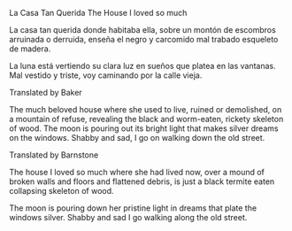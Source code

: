 
La Casa Tan Querida
The House I loved so much

La casa tan querida
donde habitaba ella,
sobre un montón de escombros
arruinada o derruida, enseña
el negro y carcomido
mal trabado esqueleto de madera.

La luna está vertiendo
su clara luz en sueños que platea
en las vantanas.
Mal vestido y triste,
voy caminando por la calle vieja.

Translated by Baker

The much beloved house
where she used to live,
ruined or demolished,
on a mountain of refuse, revealing
the black and worm-eaten,
rickety skeleton of wood.
The moon is pouring out
its bright light that makes silver
dreams on the windows. Shabby and sad,
I go on walking down the old street.

Translated by Barnstone

The house I loved so much
where she had lived
now, over a mound of broken walls and floors
and flattened debris, is just
a black termite eaten
collapsing skeleton of wood.

The moon is pouring down
her pristine light in dreams that plate
the windows silver.  Shabby and sad
I go walking along the old street.
